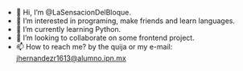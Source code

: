 - 👋 Hi, I’m @LaSensacionDelBloque.
- 👀 I’m interested in programing, make friends and learn languages.
- 🌱 I’m currently learning Python.
- 💞️ I’m looking to collaborate on some frontend project.
- 📫 How to reach me? by the quija or my e-mail: jhernandezr1613@alumno.ipn.mx
